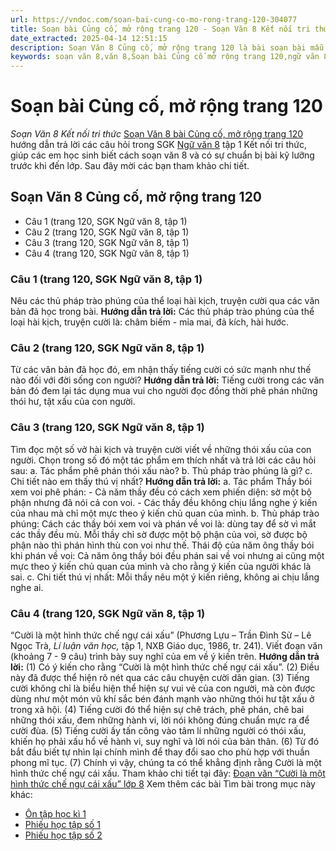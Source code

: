 ```yaml
---
url: https://vndoc.com/soan-bai-cung-co-mo-rong-trang-120-304077
title: Soạn bài Củng cố, mở rộng trang 120 - Soạn Văn 8 Kết nối tri thức - VnDoc.com
date_extracted: 2025-04-14 12:51:15
description: Soạn Văn 8 Củng cố, mở rộng trang 120 là bài soạn bài mẫu thuộc chương trình Ngữ văn lớp 8 KNTT học kì 1. Mời các bạn cùng tham khảo bài soạn để chuẩn bị cho bài học sắp tới của mình.
keywords: soạn văn 8,văn 8,Soạn bài Củng cố mở rộng trang 120,ngữ văn 8,soan van 8,soạn văn lớp 8,giải văn 8,soạn văn 8 tập 1,soạn văn 8 Củng cố mở rộng trang 120,soạn văn 8 kết nối tri thức,văn 8 chân trời sáng tạo,ngữ văn 8 kết nối tri thức,Củng cố mở rộng trang 120,soạn bài Củng cố mở rộng trang 120 lớp 8,soạn văn 8 kntt,văn 8 kết nối tri thức
---
```


# Soạn bài Củng cố, mở rộng trang 120
 _Soạn Văn 8 Kết nối tri thức_
[Soạn Văn 8 bài Củng cố, mở rộng trang 120](<https://vndoc.com/soan-bai-cung-co-mo-rong-trang-120-304077>) hướng dẫn trả lời các câu hỏi trong SGK [Ngữ văn 8](<https://vndoc.com/ngu-van-lop8>) tập 1 Kết nối tri thức, giúp các em học sinh biết cách soạn văn 8 và có sự chuẩn bị bài kỹ lưỡng trước khi đến lớp. Sau đây mời các bạn tham khảo chi tiết.
## Soạn Văn 8 Củng cố, mở rộng trang 120
  * Câu 1 \(trang 120, SGK Ngữ văn 8, tập 1\)
  * Câu 2 \(trang 120, SGK Ngữ văn 8, tập 1\)
  * Câu 3 \(trang 120, SGK Ngữ văn 8, tập 1\)
  * Câu 4 \(trang 120, SGK Ngữ văn 8, tập 1\)

### **Câu 1 \(trang 120, SGK Ngữ văn 8, tập 1\)**
Nêu các thủ pháp trào phúng của thể loại hài kịch, truyện cười qua các văn bản đã học trong bài.
**Hướng dẫn trả lời:**
Các thủ pháp trào phúng của thể loại hài kịch, truyện cười là: châm biếm - mỉa mai, đả kích, hài hước.
### **Câu 2 \(trang 120, SGK Ngữ văn 8, tập 1\)**
Từ các văn bản đã học đó, em nhận thấy tiếng cười có sức mạnh như thế nào đối với đời sống con người?
**Hướng dẫn trả lời:**
Tiếng cười trong các văn bản đó đem lại tác dụng mua vui cho người đọc đồng thời phê phán những thói hư, tật xấu của con người.
### **Câu 3 \(trang 120, SGK Ngữ văn 8, tập 1\)**
Tìm đọc một số vở hài kịch và truyện cười viết về những thói xấu của con người. Chọn trong số đó một tác phẩm em thích nhất và trả lời các câu hỏi sau:
a. Tác phẩm phê phán thói xấu nào?
b. Thủ pháp trào phúng là gì?
c. Chi tiết nào em thấy thú vị nhất?
**Hướng dẫn trả lời:**
a. Tác phẩm Thầy bói xem voi phê phán:
\- Cả năm thầy đều có cách xem phiến diện: sờ một bộ phận nhưng đã nói cả con voi.
\- Các thầy đều không chịu lắng nghe ý kiến của nhau mà chỉ một mực theo ý kiến chủ quan của mình.
b. Thủ pháp trào phúng: Cách các thầy bói xem voi và phán về voi là: dùng tay để sờ vì mắt các thầy đều mù. Mỗi thầy chỉ sờ được một bộ phận của voi, sờ được bộ phận nào thì phán hình thù con voi như thế. Thái độ của năm ông thầy bói khi phán về voi: Cả năm ông thầy bói đều phán sai về voi nhưng ai cũng một mực theo ý kiến chủ quan của mình và cho rằng ý kiến của người khác là sai.
c. Chi tiết thú vị nhất:
Mỗi thầy nêu một ý kiến riêng, không ai chịu lắng nghe ai.
### **Câu 4 \(trang 120, SGK Ngữ văn 8, tập 1\)**
“Cười là một hình thức chế ngự cái xấu” \(Phương Lựu – Trần Đình Sử – Lê Ngọc Trà, _Lí luận văn học,_ tập 1, NXB Giáo dục, 1986, tr. 241\).
Viết đoạn văn \(khoảng 7 - 9 câu\) trình bày suy nghĩ của em về ý kiến trên.
**Hướng dẫn trả lời:**
\(1\) Có ý kiến cho rằng “Cười là một hình thức chế ngự cái xấu”. \(2\) Điều này đã được thể hiện rõ nét qua các câu chuyện cười dân gian. \(3\) Tiếng cười không chỉ là biểu hiện thể hiện sự vui vẻ của con người, mà còn được dùng như một món vũ khí sắc bén đánh mạnh vào những thói hư tật xấu ở trong xã hội. \(4\) Tiếng cười đó thể hiện sự chê trách, phê phán, chê bai những thói xấu, đem những hành vi, lời nói không đúng chuẩn mực ra để cười đùa. \(5\) Tiếng cười ấy tấn công vào tâm lí những người có thói xấu, khiến họ phải xấu hổ về hành vi, suy nghĩ và lời nói của bản thân. \(6\) Từ đó bắt đầu biết tự nhìn lại chính mình để thay đổi sao cho phù hợp với thuần phong mĩ tục. \(7\) Chính vì vậy, chúng ta có thể khẳng định rằng Cười là một hình thức chế ngự cái xấu.
Tham khảo chi tiết tại đây: [Đoạn văn “Cười là một hình thức chế ngự cái xấu” lớp 8](<https://vndoc.com/doan-van-cuoi-la-mot-hinh-thuc-che-ngu-cai-xau-lop-8-296686>)
Xem thêm các bài Tìm bài trong mục này khác:
  * [Ôn tập học kì 1](</soan-bai-on-tap-hoc-ki-1-304080>)
  * [Phiếu học tập số 1](</soan-bai-phieu-hoc-tap-so-1-304082>)
  * [Phiếu học tập số 2](</soan-bai-phieu-hoc-tap-so-2-304083>)

